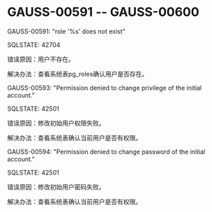 # GAUSS-00591 -- GAUSS-00600

GAUSS-00591: "role '%s' does not exist"

SQLSTATE: 42704

错误原因：用户不存在。

解决办法：查看系统表pg\_roles确认用户是否存在。

GAUSS-00593: "Permission denied to change privilege of the initial account."

SQLSTATE: 42501

错误原因：修改初始用户权限失败。

解决办法：查看系统表确认当前用户是否有权限。

GAUSS-00594: "Permission denied to change password of the initial account."

SQLSTATE: 42501

错误原因：修改初始用户密码失败。

解决办法：查看系统表确认当前用户是否有权限。
